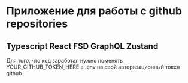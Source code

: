 # Приложение для работы с github repositories
## Typescript React FSD GraphQL Zustand
Для того, что код заработал нужно поменять YOUR_GITHUB_TOKEN_HERE в .env на свой авторизационный токен github


